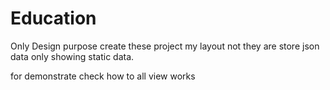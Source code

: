 # Education
Only Design purpose create these project my layout not they are store json data only showing static data.

for demonstrate check how to all view works
